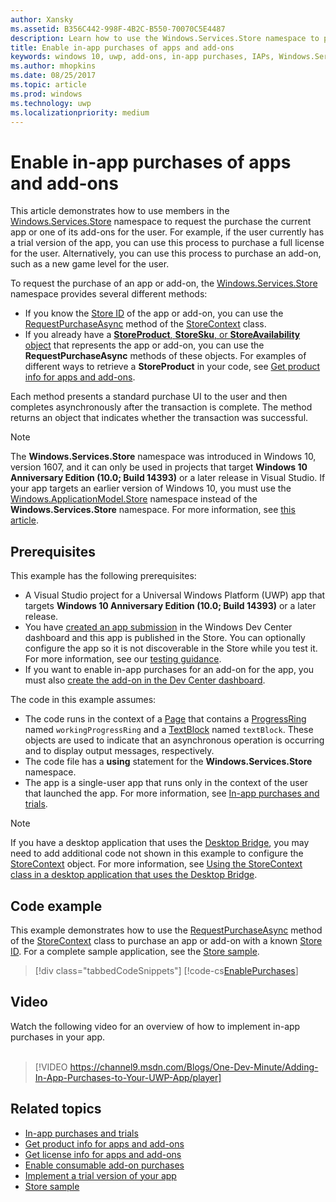 ```yaml
---
author: Xansky
ms.assetid: B356C442-998F-4B2C-B550-70070C5E4487
description: Learn how to use the Windows.Services.Store namespace to purchase an app or one of its add-ons.
title: Enable in-app purchases of apps and add-ons
keywords: windows 10, uwp, add-ons, in-app purchases, IAPs, Windows.Services.Store
ms.author: mhopkins
ms.date: 08/25/2017
ms.topic: article
ms.prod: windows
ms.technology: uwp
ms.localizationpriority: medium
---
```


# Enable in-app purchases of apps and add-ons

This article demonstrates how to use members in the [Windows.Services.Store](https://msdn.microsoft.com/library/windows/apps/windows.services.store.aspx) namespace to request the purchase the current app or one of its add-ons for the user. For example, if the user currently has a trial version of the app, you can use this process to purchase a full license for the user. Alternatively, you can use this process to purchase an add-on, such as a new game level for the user.

To request the purchase of an app or add-on, the [Windows.Services.Store](https://msdn.microsoft.com/library/windows/apps/windows.services.store.aspx) namespace provides several different methods:
* If you know the [Store ID](in-app-purchases-and-trials.md#store_ids) of the app or add-on, you can use the [RequestPurchaseAsync](https://docs.microsoft.com/uwp/api/windows.services.store.storecontext.requestpurchaseasync) method of the [StoreContext](https://msdn.microsoft.com/library/windows/apps/windows.services.store.storecontext.aspx) class.
* If you already have a [**StoreProduct**, **StoreSku**, or **StoreAvailability** object](in-app-purchases-and-trials.md#products-skus) that represents the app or add-on, you can use the **RequestPurchaseAsync** methods of these objects. For examples of different ways to retrieve a **StoreProduct** in your code, see [Get product info for apps and add-ons](get-product-info-for-apps-and-add-ons.md).

Each method presents a standard purchase UI to the user and then completes asynchronously after the transaction is complete. The method returns an object that indicates whether the transaction was successful.

> [!NOTE]
> The **Windows.Services.Store** namespace was introduced in Windows 10, version 1607, and it can only be used in projects that target **Windows 10 Anniversary Edition (10.0; Build 14393)** or a later release in Visual Studio. If your app targets an earlier version of Windows 10, you must use the [Windows.ApplicationModel.Store](https://msdn.microsoft.com/library/windows/apps/windows.applicationmodel.store.aspx) namespace instead of the **Windows.Services.Store** namespace. For more information, see [this article](in-app-purchases-and-trials-using-the-windows-applicationmodel-store-namespace.md).

## Prerequisites

This example has the following prerequisites:
* A Visual Studio project for a Universal Windows Platform (UWP) app that targets **Windows 10 Anniversary Edition (10.0; Build 14393)** or a later release.
* You have [created an app submission](https://msdn.microsoft.com/windows/uwp/publish/app-submissions) in the Windows Dev Center dashboard and this app is published in the Store. You can optionally configure the app so it is not discoverable in the Store while you test it. For more information, see our [testing guidance](in-app-purchases-and-trials.md#testing).
* If you want to enable in-app purchases for an add-on for the app, you must also [create the add-on in the Dev Center dashboard](../publish/add-on-submissions.md).

The code in this example assumes:
* The code runs in the context of a [Page](https://msdn.microsoft.com/library/windows/apps/windows.ui.xaml.controls.page.aspx) that contains a [ProgressRing](https://msdn.microsoft.com/library/windows/apps/windows.ui.xaml.controls.progressring.aspx) named ```workingProgressRing``` and a [TextBlock](https://msdn.microsoft.com/library/windows/apps/windows.ui.xaml.controls.textblock.aspx) named ```textBlock```. These objects are used to indicate that an asynchronous operation is occurring and to display output messages, respectively.
* The code file has a **using** statement for the **Windows.Services.Store** namespace.
* The app is a single-user app that runs only in the context of the user that launched the app. For more information, see [In-app purchases and trials](in-app-purchases-and-trials.md#api_intro).

> [!NOTE]
> If you have a desktop application that uses the [Desktop Bridge](https://developer.microsoft.com/windows/bridges/desktop), you may need to add additional code not shown in this example to configure the [StoreContext](https://msdn.microsoft.com/library/windows/apps/windows.services.store.storecontext.aspx) object. For more information, see [Using the StoreContext class in a desktop application that uses the Desktop Bridge](in-app-purchases-and-trials.md#desktop).

## Code example

This example demonstrates how to use the [RequestPurchaseAsync](https://docs.microsoft.com/uwp/api/windows.services.store.storecontext.requestpurchaseasync) method of the [StoreContext](https://msdn.microsoft.com/library/windows/apps/windows.services.store.storecontext.aspx) class to purchase an app or add-on with a known [Store ID](in-app-purchases-and-trials.md#store-ids). For a complete sample application, see the [Store sample](https://github.com/Microsoft/Windows-universal-samples/tree/master/Samples/Store).

> [!div class="tabbedCodeSnippets"]
[!code-cs[EnablePurchases](./code/InAppPurchasesAndLicenses_RS1/cs/PurchaseAddOnPage.xaml.cs#PurchaseAddOn)]

## Video

Watch the following video for an overview of how to implement in-app purchases in your app.
<br/>
<br/>
> [!VIDEO https://channel9.msdn.com/Blogs/One-Dev-Minute/Adding-In-App-Purchases-to-Your-UWP-App/player]

## Related topics

* [In-app purchases and trials](in-app-purchases-and-trials.md)
* [Get product info for apps and add-ons](get-product-info-for-apps-and-add-ons.md)
* [Get license info for apps and add-ons](get-license-info-for-apps-and-add-ons.md)
* [Enable consumable add-on purchases](enable-consumable-add-on-purchases.md)
* [Implement a trial version of your app](implement-a-trial-version-of-your-app.md)
* [Store sample](https://github.com/Microsoft/Windows-universal-samples/tree/master/Samples/Store)
